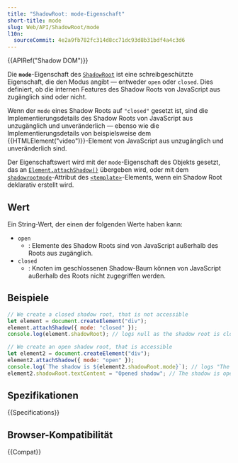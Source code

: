```yaml
---
title: "ShadowRoot: mode-Eigenschaft"
short-title: mode
slug: Web/API/ShadowRoot/mode
l10n:
  sourceCommit: 4e2a9fb782fc314d8cc71dc93d8b31bdf4a4c3d6
---
```


{{APIRef("Shadow DOM")}}

Die **`mode`**-Eigenschaft des [`ShadowRoot`](/de/docs/Web/API/ShadowRoot) ist eine schreibgeschützte Eigenschaft, die den Modus angibt — entweder `open` oder `closed`. Dies definiert, ob die internen Features des Shadow Roots von JavaScript aus zugänglich sind oder nicht.

Wenn der `mode` eines Shadow Roots auf `"closed"` gesetzt ist, sind die Implementierungsdetails des Shadow Roots von JavaScript aus unzugänglich und unveränderlich — ebenso wie die Implementierungsdetails von beispielsweise dem {{HTMLElement("video")}}-Element von JavaScript aus unzugänglich und unveränderlich sind.

Der Eigenschaftswert wird mit der `mode`-Eigenschaft des Objekts gesetzt, das an [`Element.attachShadow()`](/de/docs/Web/API/Element/attachShadow) übergeben wird, oder mit dem [`shadowrootmode`](/de/docs/Web/HTML/Reference/Elements/template#shadowrootmode)-Attribut des [`<template>`](/de/docs/Web/HTML/Reference/Elements/template)-Elements, wenn ein Shadow Root deklarativ erstellt wird.

## Wert

Ein String-Wert, der einen der folgenden Werte haben kann:

- `open`
  - : Elemente des Shadow Roots sind von JavaScript außerhalb des Roots aus zugänglich.
- `closed`
  - : Knoten im geschlossenen Shadow-Baum können von JavaScript außerhalb des Roots nicht zugegriffen werden.

## Beispiele

```js
// We create a closed shadow root, that is not accessible
let element = document.createElement("div");
element.attachShadow({ mode: "closed" });
console.log(element.shadowRoot); // logs null as the shadow root is closed

// We create an open shadow root, that is accessible
let element2 = document.createElement("div");
element2.attachShadow({ mode: "open" });
console.log(`The shadow is ${element2.shadowRoot.mode}`); // logs "The shadow is open"
element2.shadowRoot.textContent = "Opened shadow"; // The shadow is open, we can access it from outside
```

## Spezifikationen

{{Specifications}}

## Browser-Kompatibilität

{{Compat}}
